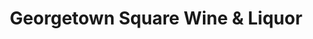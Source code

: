 ---
title: "Georgetown Square Wine & Liquor"
url: /williamsville/georgetown-square-wine-und-liquor/
shop: Spirituosen
---